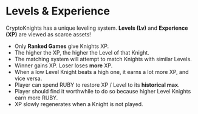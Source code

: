 # Levels & Experience

CryptoKnights has a unique leveling system. **Levels (Lv)** and **Experience (XP)** are viewed as scarce assets!

* Only **Ranked Games** give Knights XP.&#x20;
* The higher the XP, the higher the Level of that Knight.
* The matching system will attempt to match Knights with similar Levels.
* Winner gains XP. Loser loses **more** XP.
* When a low Level Knight beats a high one, it earns a lot more XP, and vice versa.
* Player can spend RUBY to restore XP / Level to its **historical max**.
* Player should find it worthwhile to do so because higher Level Knights earn more RUBY.
* XP slowly regenerates when a Knight is not played.
